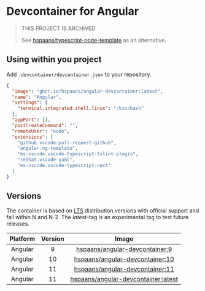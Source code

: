 # Devcontainer for Angular

> THIS PROJECT IS ARCHIVED
>
> See [hspaans/typescript-node-template](https://github.com/hspaans/typescript-node-template) as an alternative.

## Using within you project

Add `.devcontainer/devcontainer.json` to your repository.

```json
{
  "image": "ghcr.io/hspaans/angular-devcontainer:latest",
  "name": "Angular",
  "settings": {
    "terminal.integrated.shell.linux": "/bin/bash"
  },
  "appPort": [],
  "postCreateCommand": "",
  "remoteUser": "node",
  "extensions": [
    "github.vscode-pull-request-github",
    "angular.ng-template",
    "ms-vscode.vscode-typescript-tslint-plugin",
    "redhat.vscode-yaml",
    "ms-vscode.vscode-typescript-next"
  ]
}
```

## Versions

The container is based on [LTS](https://en.wikipedia.org/wiki/Long-term_support) distribution versions with official support and fall within N and N-2. The *latest*-tag is an experimental tag to test future releases.

| Platform | Version |                               Image                                |
| :------: | :-----: | :----------------------------------------------------------------: |
| Angular  |    9    |      [hspaans/angular-devcontainer:9][angular-devcontainer:9]      |
| Angular  |   10    |     [hspaans/angular-devcontainer:10][angular-devcontainer:10]     |
| Angular  |   11    |     [hspaans/angular-devcontainer:11][angular-devcontainer:11]     |
| Angular  |   11    | [hspaans/angular-devcontainer:latest][angular-devcontainer:latest] |

[angular-devcontainer:latest]: ghcr.io/hspaans/angular-devcontainer:latest
[angular-devcontainer:9]: ghcr.io/hspaans/angular-devcontainer:9
[angular-devcontainer:10]: ghcr.io/hspaans/angular-devcontainer:10
[angular-devcontainer:11]: ghcr.io/hspaans/angular-devcontainer:11

